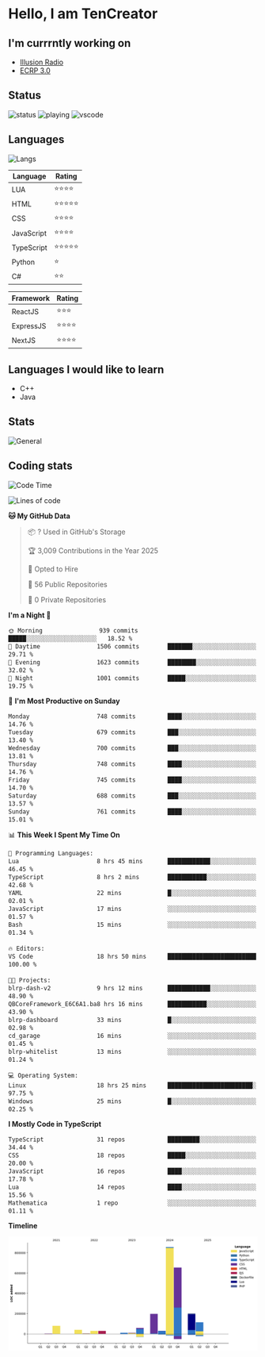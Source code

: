 # Hello, I am TenCreator

## I'm currrntly working on
- [Illusion Radio](https://illusionradio.co.uk/)
- [ECRP 3.0](http://github.com/Emerald-Coast-Roleplay/)

## Status
![status](https://api.statusbadges.me/badge/status/518334475038359555?simple=true&style=for-the-badge)
![playing](https://api.statusbadges.me/badge/playing/518334475038359555?style=for-the-badge)
![vscode](https://api.statusbadges.me/badge/vscode/518334475038359555?style=for-the-badge)

## Languages
![Langs](https://github-readme-stats.vercel.app/api/top-langs/?username=tencreator&layout=compact&theme=radical)


|Language|Rating|
|--------|------|
|LUA|⭐️⭐️⭐️⭐️|
|HTML|⭐️⭐️⭐️⭐️⭐️|
|CSS|⭐️⭐️⭐️⭐️|
|JavaScript|⭐️⭐️⭐️⭐️|
|TypeScript|⭐️⭐️⭐️⭐️⭐️|
|Python|⭐️|
|C#|⭐️⭐️ |

|Framework|Rating|
|--------|------|
|ReactJS|⭐️⭐️⭐|
|ExpressJS|⭐️⭐️⭐️⭐️|
|NextJS|⭐️⭐️⭐⭐️|

## Languages I would like to learn
- C++
- Java

## Stats
![General](https://github-readme-stats.vercel.app/api?username=tencreator&show_icons=true&theme=radical)

## Coding stats

<!--START_SECTION:waka-->
![Code Time](http://img.shields.io/badge/Code%20Time-593%20hrs%2052%20mins-blue)

![Lines of code](https://img.shields.io/badge/From%20Hello%20World%20I%27ve%20Written-2.3%20million%20lines%20of%20code-blue)

**🐱 My GitHub Data** 

> 📦 ? Used in GitHub's Storage 
 > 
> 🏆 3,009 Contributions in the Year 2025
 > 
> 💼 Opted to Hire
 > 
> 📜 56 Public Repositories 
 > 
> 🔑 0 Private Repositories 
 > 
**I'm a Night 🦉** 

```text
🌞 Morning                939 commits         █████░░░░░░░░░░░░░░░░░░░░   18.52 % 
🌆 Daytime                1506 commits        ███████░░░░░░░░░░░░░░░░░░   29.71 % 
🌃 Evening                1623 commits        ████████░░░░░░░░░░░░░░░░░   32.02 % 
🌙 Night                  1001 commits        █████░░░░░░░░░░░░░░░░░░░░   19.75 % 
```
📅 **I'm Most Productive on Sunday** 

```text
Monday                   748 commits         ████░░░░░░░░░░░░░░░░░░░░░   14.76 % 
Tuesday                  679 commits         ███░░░░░░░░░░░░░░░░░░░░░░   13.40 % 
Wednesday                700 commits         ███░░░░░░░░░░░░░░░░░░░░░░   13.81 % 
Thursday                 748 commits         ████░░░░░░░░░░░░░░░░░░░░░   14.76 % 
Friday                   745 commits         ████░░░░░░░░░░░░░░░░░░░░░   14.70 % 
Saturday                 688 commits         ███░░░░░░░░░░░░░░░░░░░░░░   13.57 % 
Sunday                   761 commits         ████░░░░░░░░░░░░░░░░░░░░░   15.01 % 
```


📊 **This Week I Spent My Time On** 

```text
💬 Programming Languages: 
Lua                      8 hrs 45 mins       ████████████░░░░░░░░░░░░░   46.45 % 
TypeScript               8 hrs 2 mins        ███████████░░░░░░░░░░░░░░   42.68 % 
YAML                     22 mins             █░░░░░░░░░░░░░░░░░░░░░░░░   02.01 % 
JavaScript               17 mins             ░░░░░░░░░░░░░░░░░░░░░░░░░   01.57 % 
Bash                     15 mins             ░░░░░░░░░░░░░░░░░░░░░░░░░   01.34 % 

🔥 Editors: 
VS Code                  18 hrs 50 mins      █████████████████████████   100.00 % 

🐱‍💻 Projects: 
blrp-dash-v2             9 hrs 12 mins       ████████████░░░░░░░░░░░░░   48.90 % 
QBCoreFramework_E6C6A1.ba8 hrs 16 mins       ███████████░░░░░░░░░░░░░░   43.90 % 
blrp-dashboard           33 mins             █░░░░░░░░░░░░░░░░░░░░░░░░   02.98 % 
cd_garage                16 mins             ░░░░░░░░░░░░░░░░░░░░░░░░░   01.45 % 
blrp-whitelist           13 mins             ░░░░░░░░░░░░░░░░░░░░░░░░░   01.24 % 

💻 Operating System: 
Linux                    18 hrs 25 mins      ████████████████████████░   97.75 % 
Windows                  25 mins             █░░░░░░░░░░░░░░░░░░░░░░░░   02.25 % 
```

**I Mostly Code in TypeScript** 

```text
TypeScript               31 repos            █████████░░░░░░░░░░░░░░░░   34.44 % 
CSS                      18 repos            █████░░░░░░░░░░░░░░░░░░░░   20.00 % 
JavaScript               16 repos            ████░░░░░░░░░░░░░░░░░░░░░   17.78 % 
Lua                      14 repos            ████░░░░░░░░░░░░░░░░░░░░░   15.56 % 
Mathematica              1 repo              ░░░░░░░░░░░░░░░░░░░░░░░░░   01.11 % 
```



**Timeline**

![Lines of Code chart](https://raw.githubusercontent.com/tencreator/tencreator/main/assets/bar_graph.png)


<!--END_SECTION:waka-->
